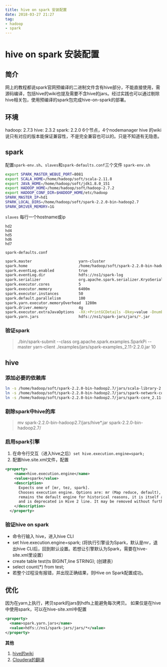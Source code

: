```yaml
---
title: hive on spark 安装配置
date: 2018-03-27 21:27
tag: 
- hadoop 
- spark
---
```

# hive on spark 安装配置
## 简介
网上的教程都说spark官网预编译的二进制文件含有hive部分，不能直接使用，需源码编译，包括hive的wiki也提及需要不含hive的jars。经过实践也可以通过剔除hive相关包，使用预编译的spark包完成hive-on-spark的部署。

## 环境
hadoop: 2.7.3
hive: 2.3.2
spark: 2.2.0
6个节点，4个nodemanager
hive 的wiki说只有对应的版本能保证兼容性，不是完全兼容也可以的。只是不知道有无隐患。
## spark
配置`spark-env.sh`、`slaves`和`spark-defaults.conf`三个文件
`spark-env.sh`
```bash
export SPARK_MASTER_WEBUI_PORT=8081
export SCALA_HOME=/home/hadoop/soft/scala-2.11.8
export JAVA_HOME=/home/hadoop/soft/jdk1.8.0_151
export HADOOP_HOME=/home/hadoop/soft/hadoop-2.7.2
export HADOOP_CONF_DIR=$HADOOP_HOME/etc/hadoop
SPARK_MASTER_IP=hd1
SPARK_LOCAL_DIRS=/home/hadoop/soft/spark-2.2.0-bin-hadoop2.7
SPARK_DRIVER_MEMORY=1G
```
`slaves` 每行一个hostname或ip
```
hd2
hd4
hd5
hd6
hd7
```
`spark-defaults.conf`
```bash
spark.master                     yarn-cluster
spark.home                       /home/hadoop/soft/spark-2.2.0-bin-hadoop2.7
spark.eventLog.enabled           true
spark.eventLog.dir               hdfs://ns1/spark-log
spark.serializer                 org.apache.spark.serializer.KryoSerializer
spark.executor.cores             5
spark.executor.memory            6400m
spark.executor.instances         50
spark.default.parallelism        100
spark.yarn.executor.memoryOverhead  1280m
spark.driver.memory              4g
spark.executor.extraJavaOptions  -XX:+PrintGCDetails -Dkey=value -Dnumbers="one two three"
spark.yarn.jars                  hdfs://ns1/spark-jars/jars/*.jar
```
### 验证spark
>./bin/spark-submit --class org.apache.spark.examples.SparkPi --master yarn-client ./examples/jars/spark-examples_2.11-2.2.0.jar 10
## hive
### 添加必要的依赖库
```bash
ln -s /home/hadoop/soft/spark-2.2.0-bin-hadoop2.7/jars/scala-library-2.11.8.jar /home/hadoop/soft/apache-hive-2.3.2-bin/lib/
ln -s /home/hadoop/soft/spark-2.2.0-bin-hadoop2.7/jars/spark-network-common_2.11-2.2.0.jar /home/hadoop/soft/apache-hive-2.3.2-bin/lib/
ln -s /home/hadoop/soft/spark-2.2.0-bin-hadoop2.7/jars/spark-core_2.11-2.2.0.jar /home/hadoop/soft/apache-hive-2.3.2-bin/lib/
```
### 剔除spark中hive的库
>mv spark-2.2.0-bin-hadoop2.7/jars/hive*.jar spark-2.2.0-bin-hadoop2.7/
### 启用spark引擎
1. 在命令行交互（进入hive之后）`set hive.execution.engine=spark;`
2. 配置hive.site.xml文件，配置
```xml
<property>
    <name>hive.execution.engine</name>
    <value>spark</value>
    <description>
      Expects one of [mr, tez, spark].
      Chooses execution engine. Options are: mr (Map reduce, default), tez, spark. While MR
      remains the default engine for historical reasons, it is itself a historical engine
      and is deprecated in Hive 2 line. It may be removed without further warning.
    </description>
  </property>
```
### 验证hive on spark
-   命令行输入 hive，进入hive CLI
-   set hive.execution.engine=spark; (将执行引擎设为Spark，默认是mr，退出hive CLI后，回到默认设置。若想让引擎默认为Spark，需要在hive-site.xml里设置）
-   create table test(ts BIGINT,line STRING); (创建表）
-   select count(*) from test;
-   若整个过程没有报错，并出现正确结果，则Hive on Spark配置成功。

## 优化
因为在yarn上执行，拷贝spark的jars到hdfs上能避免每次拷贝。
如果仅是在hive中使用spark，可以在hive-site.xml中配置
```xml
<property>
  <name>spark.yarn.jars</name>
  <value>hdfs://ns1/spark-jars/jars/*</value>
</property>
```
**其他**
1. [hive的wiki](https://cwiki.apache.org/confluence/display/Hive/Hive+on+Spark:+Getting+Started#HiveonSpark:GettingStarted-Configurationpropertydetails)
2. [Cloudera的翻译](http://cwiki.apachecn.org/pages/viewpage.action?pageId=2888665)

